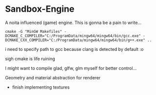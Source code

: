 # Sandbox-Engine

A noita influenced (game) engine. This is gonna be a pain to write...

`cmake -G "MinGW Makefiles" -DCMAKE_C_COMPILER="C:/ProgramData/mingw64/mingw64/bin/gcc.exe" -DCMAKE_CXX_COMPILER="C:/ProgramData/mingw64/mingw64/bin/g++.exe" .. `

i need to specify path to gcc because clang is detected by default :o

sigh cmake is life ruining

I might want to compile glad, glfw, glm myself for better control...


Geometry and material abstraction for renderer
- finish implementing textures